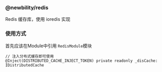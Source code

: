### @newbility/redis

Redis 缓存库，使用 ioredis 实现

### 使用方式

首先应该在Module中引用 `RedisModule`模块

```
// 注入分布式缓存即可使用
@Inject(DISTRIBUTED_CACHE_INJECT_TOKEN) private readonly _disCache: IDistributedCache

```
